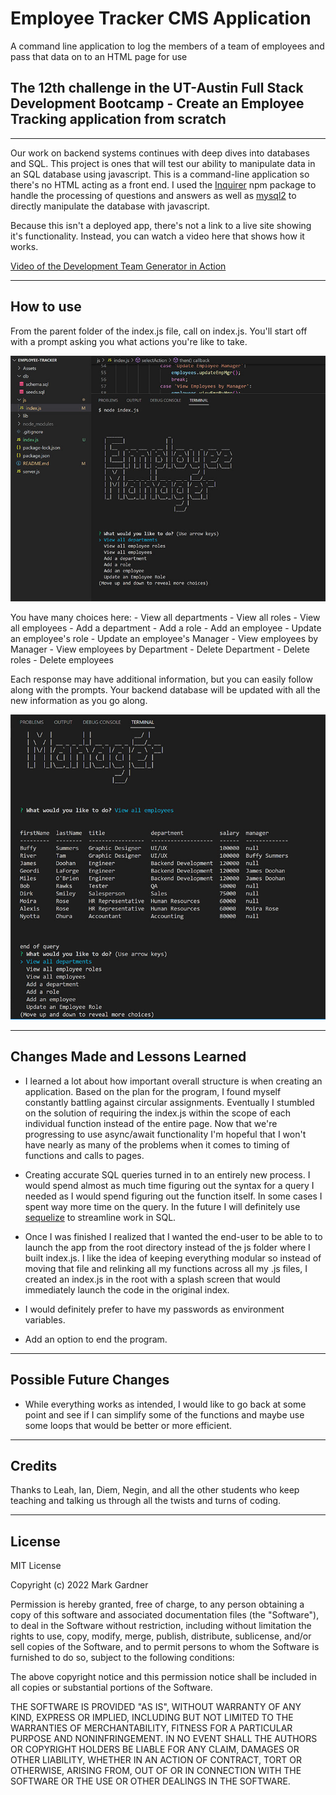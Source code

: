 # Employee Tracker CMS Application
A command line application to log the members of a team of employees and pass that data on to an HTML page for use


## The 12th challenge in the UT-Austin Full Stack Development Bootcamp - Create an Employee Tracking application from scratch


___


Our work on backend systems continues with deep dives into databases and SQL. This project is ones that will test our ability to manipulate data in an SQL database using javascript. This is a command-line application so there's no HTML acting as a front end. I used the [Inquirer](https://www.npmjs.com/package/inquirer) npm package to handle the processing of questions and answers as well as [mysql2](https://www.npmjs.com/package/mysql2) to directly manipulate the database with javascript.

Because this isn't a deployed app, there's not a link to a live site showing it's functionality. Instead, you can watch a video here that shows how it works.

[Video of the Development Team Generator in Action](https://drive.google.com/file/d/1lSUTUFGxwM-rN99UC_Orp-QTecgInhgt/view)


___



## How to use

From the parent folder of the index.js file, call on index.js. You'll start off with a prompt asking you what actions you're like to take.

![Opening splash screen for Employee Manager](./Assets/employee_mgr_splash.jpg)

You have many choices here:
    - View all departments
    - View all roles 
    - View all employees
    - Add a department
    - Add a role
    - Add an employee
    - Update an employee's role
    - Update an employee's Manager
    - View employees by Manager
    - View employees by Department
    - Delete Department
    - Delete roles
    - Delete employees

Each response may have additional information, but you can easily follow along with the prompts. Your backend database will be updated with all the new information as you go along.

![Exacmple of generated table](./Assets/emplyee_mgr_function_screenshot.jpg)

___


## Changes Made and Lessons Learned

- I learned a lot about how important overall structure is when creating an application. Based on the plan for the program, I found myself constantly battling against circular assignments. Eventually I stumbled on the solution of requiring the index.js within the scope of each individual function instead of the entire page. Now that we're progressing to use async/await functionality I'm hopeful that I won't have nearly as many of the problems when it comes to timing of functions and calls to pages.

- Creating accurate SQL queries turned in to an entirely new process. I would spend almost as much time figuring out the syntax for a query I needed as I would spend figuring out the function itself. In some cases I spent way more time on the query. In the future I will definitely use [sequelize](https://www.npmjs.com/package/sequelize) to streamline work in SQL.

- Once I was finished I realized that I wanted the end-user to be able to to launch the app from the root directory instead of the js folder where I built index.js. I like the idea of keeping everything modular so instead of moving that file and relinking all my functions across all my .js files, I created an index.js in the root with a splash screen that would immediately launch the code in the original index. 

- I would definitely prefer to have my passwords as environment variables.

- Add an option to end the program.


___



## Possible Future Changes

- While everything works as intended, I would like to go back at some point and see if I can simplify some of the functions and maybe use some loops that would be better or more efficient.



___



## Credits
Thanks to Leah, Ian, Diem, Negin, and all the other students who keep teaching and talking us through all the twists and turns of coding.



___



## License

MIT License

Copyright (c) 2022 Mark Gardner

Permission is hereby granted, free of charge, to any person obtaining a copy
of this software and associated documentation files (the "Software"), to deal
in the Software without restriction, including without limitation the rights
to use, copy, modify, merge, publish, distribute, sublicense, and/or sell
copies of the Software, and to permit persons to whom the Software is
furnished to do so, subject to the following conditions:

The above copyright notice and this permission notice shall be included in all
copies or substantial portions of the Software.

THE SOFTWARE IS PROVIDED "AS IS", WITHOUT WARRANTY OF ANY KIND, EXPRESS OR
IMPLIED, INCLUDING BUT NOT LIMITED TO THE WARRANTIES OF MERCHANTABILITY,
FITNESS FOR A PARTICULAR PURPOSE AND NONINFRINGEMENT. IN NO EVENT SHALL THE
AUTHORS OR COPYRIGHT HOLDERS BE LIABLE FOR ANY CLAIM, DAMAGES OR OTHER
LIABILITY, WHETHER IN AN ACTION OF CONTRACT, TORT OR OTHERWISE, ARISING FROM,
OUT OF OR IN CONNECTION WITH THE SOFTWARE OR THE USE OR OTHER DEALINGS IN THE
SOFTWARE.